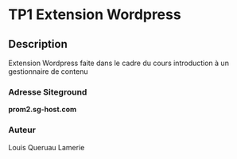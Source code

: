 # TP1 Extension Wordpress

## Description 
Extension Wordpress faite dans le cadre du cours introduction à un gestionnaire de contenu


### Adresse Siteground 
**prom2.sg-host.com**


### Auteur
Louis Queruau Lamerie
